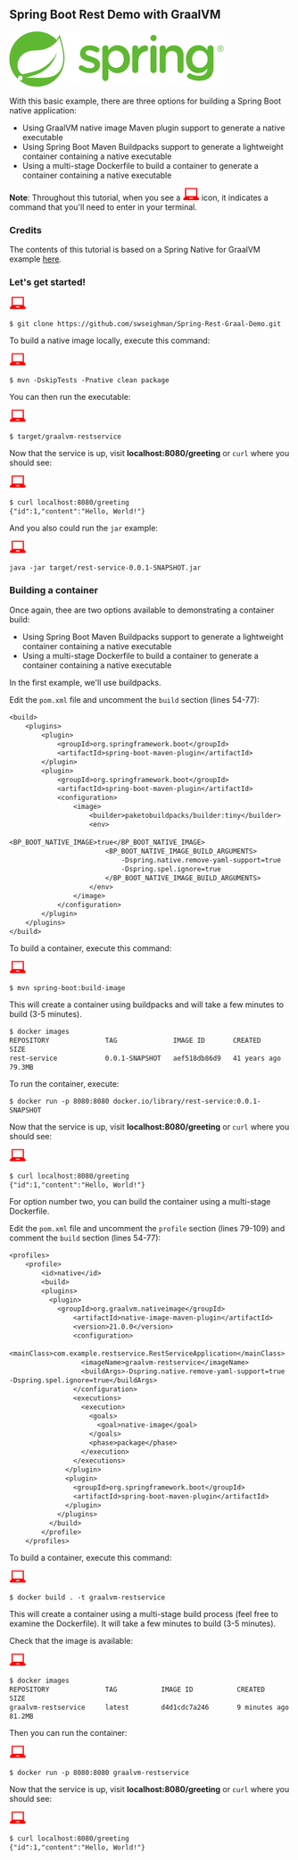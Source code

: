 ## Spring Boot Rest Demo with GraalVM
    

![spring](images/spring.png)

With this basic example, there are three options for building a Spring Boot native application:

* Using GraalVM native image Maven plugin support to generate a native executable
* Using Spring Boot Maven Buildpacks support to generate a lightweight container containing a native executable
* Using a multi-stage Dockerfile to build a container to generate a container containing a native executable

**Note**: Throughout this tutorial, when you see a ![red computer](images/userinput.png) icon, it indicates a command that you'll need to enter in your terminal. 

### Credits
The contents of this tutorial is based on a Spring Native for GraalVM example [here](https://repo.spring.io/milestone/org/springframework/experimental/spring-graalvm-native-docs/0.8.5/spring-graalvm-native-docs-0.8.5.zip!/reference/index.html#_graalvm).

### Let's get started!

![user input](images/userinput.png)

```
$ git clone https://github.com/swseighman/Spring-Rest-Graal-Demo.git
```

To build a native image locally, execute this command:

![user input](images/userinput.png)

```
$ mvn -DskipTests -Pnative clean package
```

You can then run the executable:

![user input](images/userinput.png)

```
$ target/graalvm-restservice
```

Now that the service is up, visit **localhost:8080/greeting** or `curl` where you should see:

![user input](images/userinput.png)

```
$ curl localhost:8080/greeting
{"id":1,"content":"Hello, World!"}
```

And you also could run the `jar` example:

![user input](images/userinput.png)

```
java -jar target/rest-service-0.0.1-SNAPSHOT.jar
```

### Building a container

Once again, thee are two options available to demonstrating a container build:

* Using Spring Boot Maven Buildpacks support to generate a lightweight container containing a native executable
* Using a multi-stage Dockerfile to build a container to generate a container containing a native executable

In the first example, we'll use buildpacks.

Edit the `pom.xml` file and uncomment the `build` section (lines 54-77):

```
<build>
	<plugins>
		<plugin>
			<groupId>org.springframework.boot</groupId>
			<artifactId>spring-boot-maven-plugin</artifactId>
		</plugin>
		<plugin>
			<groupId>org.springframework.boot</groupId>
			<artifactId>spring-boot-maven-plugin</artifactId>
			<configuration>
				<image>
					<builder>paketobuildpacks/builder:tiny</builder>
					<env>
						<BP_BOOT_NATIVE_IMAGE>true</BP_BOOT_NATIVE_IMAGE>
						<BP_BOOT_NATIVE_IMAGE_BUILD_ARGUMENTS>
							-Dspring.native.remove-yaml-support=true
							-Dspring.spel.ignore=true
						</BP_BOOT_NATIVE_IMAGE_BUILD_ARGUMENTS>
					</env>
				</image>
			</configuration>
		</plugin>
	</plugins>
</build>
```

To build a container, execute this command:

![user input](images/userinput.png)

```
$ mvn spring-boot:build-image
```

This will create a container using buildpacks and will take a few minutes to build (3-5 minutes).

```
$ docker images
REPOSITORY              TAG              IMAGE ID       CREATED         SIZE
rest-service            0.0.1-SNAPSHOT   aef518db86d9   41 years ago    79.3MB
```
To run the container, execute:

```
$ docker run -p 8080:8080 docker.io/library/rest-service:0.0.1-SNAPSHOT
```
Now that the service is up, visit **localhost:8080/greeting** or `curl` where you should see:

![user input](images/userinput.png)

```
$ curl localhost:8080/greeting
{"id":1,"content":"Hello, World!"}
```

For option number two, you can build the container using a multi-stage Dockerfile.

Edit the `pom.xml` file and uncomment the `profile` section (lines 79-109) and comment the `build` section (lines 54-77):

```
<profiles>
	<profile>
		<id>native</id>
		<build>
		<plugins>
		  <plugin>
			<groupId>org.graalvm.nativeimage</groupId>
				<artifactId>native-image-maven-plugin</artifactId>
				<version>21.0.0</version>
				<configuration>
				  <mainClass>com.example.restservice.RestServiceApplication</mainClass>
				  <imageName>graalvm-restservice</imageName>
				  <buildArgs>-Dspring.native.remove-yaml-support=true -Dspring.spel.ignore=true</buildArgs>
				</configuration>
				<executions>
				  <execution>
					<goals>
					  <goal>native-image</goal>
					</goals>
					<phase>package</phase>
				  </execution>
				</executions>
			  </plugin>
			  <plugin>
				<groupId>org.springframework.boot</groupId>
				<artifactId>spring-boot-maven-plugin</artifactId>
			  </plugin>
			</plugins>
		  </build>
		</profile>
	</profiles>
```

To build a container, execute this command:

![user input](images/userinput.png)

```
$ docker build . -t graalvm-restservice
```

This will create a container using a multi-stage build process (feel free to examine the Dockerfile).  It will take a few minutes to build (3-5 minutes).

Check that the image is available:

![user input](images/userinput.png)

```
$ docker images
REPOSITORY              TAG           IMAGE ID           CREATED          SIZE
graalvm-restservice     latest        d4d1cdc7a246       9 minutes ago    81.2MB
```

Then you can run the container:

![user input](images/userinput.png)

```
$ docker run -p 8080:8080 graalvm-restservice
```

Now that the service is up, visit **localhost:8080/greeting** or `curl` where you should see:

![user input](images/userinput.png)

```
$ curl localhost:8080/greeting
{"id":1,"content":"Hello, World!"}
```

